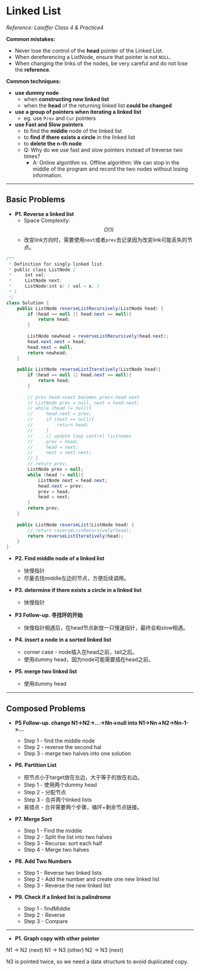 <extoc></extoc>

# Linked List

_Reference: Laioffer Class 4 & Practice4_

**Common mistakes:**

- Never lose the control of the **head** pointer of the Linked List.
- When dereferencing a ListNode, ensure that pointer is not `NULL`.
- When changing the links of the nodes, be very careful and do not lose the **reference**.

**Common techniques:**

- __use dummy node__
    - when **constructing new linked list**
    - when the **head** of the returning linked list **could be changed**
- __use a group of pointers when iterating a linked list__
    - eg. use `Prev` and `Cur` pointers
- __use Fast and Slow pointers__
    - to find the **middle** node of the linked list
    - to **find if there exists a circle** in the linked list
    - to **delete the n-th node**
    - Q: Why do we use fast and slow pointers instead of treverse two times?
        - A: Online algorithm vs. Offline algorithm: We can stop in the middle of the program and record the two nodes without losing information.

-----
## Basic Problems

- __P1. Reverse a linked list__
    - Space Complexity: $$O(1)$$
    - 改变link方向时，需要使用`next`或者`prev`去记录因为改变link可能丢失的节点。

```java
/**
 * Definition for singly-linked list.
 * public class ListNode {
 *     int val;
 *     ListNode next;
 *     ListNode(int x) { val = x; }
 * }
 */
class Solution {
    public ListNode reverseListRecursively(ListNode head) {
        if (head == null || head.next == null){
            return head;
        }
        
        ListNode newhead = reverseListRecursively(head.next);
        head.next.next = head;
        head.next = null;
        return newhead;
    }
    
    public ListNode reverseListIteratively(ListNode head){
        if (head == null || head.next == null){
            return head;
        }
        
        // prev head->next becomes prev<-head next
        // ListNode prev = null, next = head.next;
        // while (head != null){
        //     head.next = prev;
        //     if (next == null){
        //         return head;
        //     }
        //     // update loop control listnodes
        //     prev = head;
        //     head = next;
        //     next = next.next;
        // }
        // return prev;
        ListNode prev = null;
        while (head != null){
            ListNode next = head.next;
            head.next = prev;
            prev = head;
            head = next;
        }
        return prev;
    }
    
    public ListNode reverseList(ListNode head) {
        // return reverseListRecursively(head);
        return reverseListIteratively(head);
    }
}
```

- __P2. Find middle node of a linked list__
    - 快慢指针
    - 尽量去找middle左边的节点，方便后续调用。

- __P3. determine if there exists a circle in a linked list__
    - 快慢指针

- __P3 Follow-up. 寻找环的开始__

    - 快慢指针相遇后，在head节点新放一只慢速指针，最终会和slow相遇。

- __P4. insert a node in a sorted linked list__

    - corner case - node插入在head之前，tail之后。
    - 使用dummy head，因为node可能需要插在head之前。

- __P5. merge two linked list__

    - 使用dummy head


-----
## Composed Problems

- __P5 Follow-up. change N1->N2->...->Nn->null into N1->Nn->N2->Nn-1->...__
    
    - Step 1 - find the middle node
    - Step 2 - reverse the second hal
    - Step 3 - merge two halves into one solution

- __P6. Partition List__

    - 把节点小于target放在左边，大于等于的放在右边。
    - Step 1 - 使用两个dummy head
    - Step 2 - 分配节点
    - Step 3 - 合并两个linked lists
    - 易错点 - 合并需要两个步骤，循环+剩余节点链接。

- __P7. Merge Sort__
    
    - Step 1 - Find the middle
    - Step 2 - Split the list into two halves
    - Step 3 - Recurse: sort each half
    - Step 4 - Merge two halves

- __P8. Add Two Numbers__
    
    - Step 1 - Reverse two linked lists
    - Step 2 - Add the number and create one new linked list
    - Step 3 - Reverse the new linked list

- __P9. Check if a linked list is palindrome__

    - Step 1 - findMiddle
    - Step 2 - Reverse
    - Step 3 - Compare

------

- __P1. Graph copy with other pointer__

N1 -> N2 (next)
N1 -> N3 (other)
N2 -> N3 (next)

N3 is pointed twice, so we need a data structure to avoid duplicated copy.
